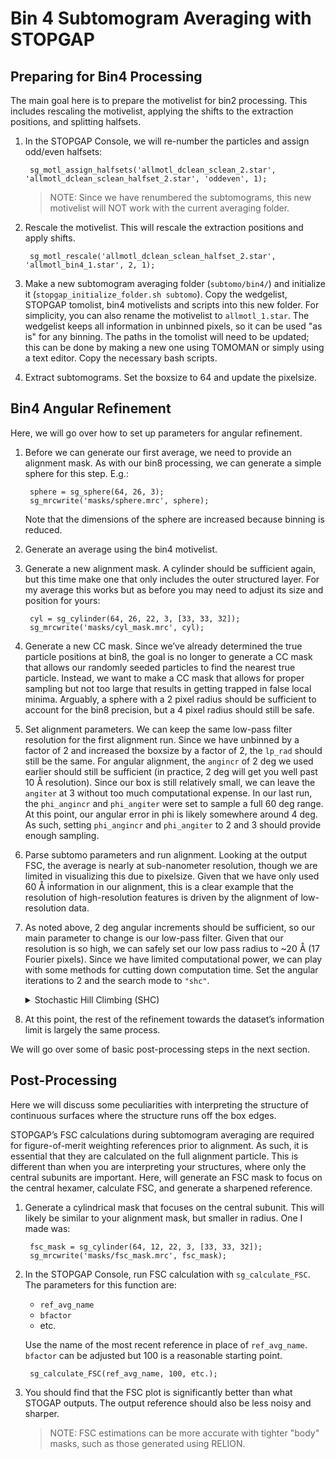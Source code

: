 # Bin 4 Subtomogram Averaging with STOPGAP

## Preparing for Bin4 Processing

The main goal here is to prepare the motivelist for bin2 processing.
This includes rescaling the motivelist, applying the shifts to the extraction positions, and splitting halfsets.

1. In the STOPGAP Console, we will re-number the particles and assign odd/even halfsets:

        sg_motl_assign_halfsets('allmotl_dclean_sclean_2.star', 'allmotl_dclean_sclean_halfset_2.star', 'oddeven', 1);

    >NOTE: Since we have renumbered the subtomograms, this new motivelist will NOT work with the current averaging folder.

2. Rescale the motivelist.
This will rescale the extraction positions and apply shifts.

        sg_motl_rescale('allmotl_dclean_sclean_halfset_2.star', 'allmotl_bin4_1.star', 2, 1);

3. Make a new subtomogram averaging folder (`subtomo/bin4/`) and initialize it (`stopgap_initialize_folder.sh subtomo`).
Copy the wedgelist, STOPGAP tomolist, bin4 motivelists and scripts into this new folder.
For simplicity, you can also rename the motivelist to `allmotl_1.star`.
The wedgelist keeps all information in unbinned pixels, so it can be used "as is" for any binning.
The paths in the tomolist will need to be updated; this can be done by making a new one using TOMOMAN or simply using a text editor.
Copy the necessary bash scripts.

5. Extract subtomograms.
Set the boxsize to 64 and update the pixelsize.

## Bin4 Angular Refinement

Here, we will go over how to set up parameters for angular refinement.

1. Before we can generate our first average, we need to provide an alignment mask.
As with our bin8 processing, we can generate a simple sphere for this step.
E.g.:

        sphere = sg_sphere(64, 26, 3);
        sg_mrcwrite('masks/sphere.mrc', sphere);

    Note that the dimensions of the sphere are increased because binning is reduced.

2. Generate an average using the bin4 motivelist.

3. Generate a new alignment mask.
A cylinder should be sufficient again, but this time make one that only includes the outer structured layer.
For my average this works but as before you may need to adjust its size and position for yours:

        cyl = sg_cylinder(64, 26, 22, 3, [33, 33, 32]);
        sg_mrcwrite('masks/cyl_mask.mrc', cyl);

4. Generate a new CC mask.
Since we’ve already determined the true particle positions at bin8, the goal is no longer to generate a CC mask that allows our randomly seeded particles to find the nearest true particle.
Instead, we want to make a CC mask that allows for proper sampling but not too large that results in getting trapped in false local minima.
Arguably, a sphere with a 2 pixel radius should be sufficient to account for the bin8 precision, but a 4 pixel radius should still be safe.

5. Set alignment parameters.
We can keep the same low-pass filter resolution for the first alignment run.
Since we have unbinned by a factor of 2 and increased the boxsize by a factor of 2, the `lp_rad` should still be the same.
For angular alignment, the `angincr` of 2 deg we used earlier should still be sufficient (in practice, 2 deg will get you well past 10 Å resolution).
Since our box is still relatively small, we can leave the `angiter` at 3 without too much computational expense.
In our last run, the `phi_angincr` and `phi_angiter` were set to sample a full 60 deg range.
At this point, our angular error in phi is likely somewhere around 4 deg.
As such, setting `phi_angincr` and `phi_angiter` to 2 and 3 should provide enough sampling.

6. Parse subtomo parameters and run alignment.
Looking at the output FSC, the average is nearly at sub-nanometer resolution, though we are limited in visualizing this due to pixelsize.
Given that we have only used 60 Å information in our alignment, this is a clear example that the resolution of high-resolution features is driven by the alignment of low-resolution data.

7. As noted above, 2 deg angular increments should be sufficient, so our main parameter to change is our low-pass filter.
Given that our resolution is so high, we can safely set our low pass radius to ~20 Å (17 Fourier pixels).
Since we have limited computational power, we can play with some methods for cutting down computation time.
Set the angular iterations to 2 and the search mode to `"shc"`.

    <details><summary>
    Stochastic Hill Climbing (SHC)</summary>
    "shc" stands for Stochastic Hill Climbing (SHC).
    In standard hill climbing, the goal is to sample all possible orientations (in our search range) and take the highest scoring one; i.e. to move up the hill as quickly as possible.
    SHC instead randomizes the order of search angles, scores the prior best angle, and accepts the first better-scoring orientation.
    As a result, you are still moving up the hill, but potentially not as quickly as possible.

    Even though alignments are somewhat suboptimal, SHC results in an incrementally better reference more quickly, so more iterations can be done in the same amount of time.
    Low to medium resolution information, i.e. the information you are using to align, is typically still well-resolved, so further iterations will still improve the overall alignment of the dataset.

    >NOTE: SHC is only really useful when refining angles and NOT during *de novo* reference generation or finding true particle positions from oversampled starting positions.
    </details></p>

8. At this point, the rest of the refinement towards the dataset’s information limit is largely the same process.

We will go over some of basic post-processing steps in the next section.

## Post-Processing

Here we will discuss some peculiarities with interpreting the structure of continuous surfaces where the structure runs off the box edges.

STOPGAP’s FSC calculations during subtomogram averaging are required for figure-of-merit weighting references prior to alignment.
As such, it is essential that they are calculated on the full alignment particle.
This is different than when you are interpreting your structures, where only the central subunits are important.
Here, will generate an FSC mask to focus on the central hexamer, calculate FSC, and generate a sharpened reference.

1. Generate a cylindrical mask that focuses on the central subunit.
This will likely be similar to your alignment mask, but smaller in radius.
One I made was:

        fsc_mask = sg_cylinder(64, 12, 22, 3, [33, 33, 32]);
        sg_mrcwrite('masks/fsc_mask.mrc', fsc_mask);

2. In the STOPGAP Console, run FSC calculation with `sg_calculate_FSC`.
The parameters for this function are:

    - `ref_avg_name`
    - `bfactor`
    - etc.

    Use the name of the most recent reference in place of `ref_avg_name`.
    `bfactor` can be adjusted but 100 is a reasonable starting point.

        sg_calculate_FSC(ref_avg_name, 100, etc.);

3. You should find that the FSC plot is significantly better than what STOGAP outputs.
The output reference should also be less noisy and sharper.

    >NOTE: FSC estimations can be more accurate with tighter "body" masks, such as those generated using RELION.
